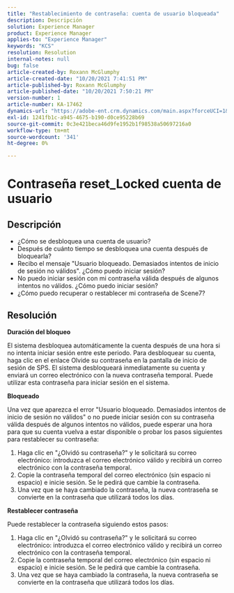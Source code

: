 ```yaml
---
title: "Restablecimiento de contraseña: cuenta de usuario bloqueada"
description: Descripción
solution: Experience Manager
product: Experience Manager
applies-to: "Experience Manager"
keywords: "KCS"
resolution: Resolution
internal-notes: null
bug: false
article-created-by: Roxann McGlumphy
article-created-date: "10/20/2021 7:41:51 PM"
article-published-by: Roxann McGlumphy
article-published-date: "10/20/2021 7:50:21 PM"
version-number: 1
article-number: KA-17462
dynamics-url: "https://adobe-ent.crm.dynamics.com/main.aspx?forceUCI=1&pagetype=entityrecord&etn=knowledgearticle&id=82867dbf-dd31-ec11-b6e5-000d3a5ba97a"
exl-id: 1241fb1c-a945-4675-b190-d0ce95228b69
source-git-commit: 0c3e421beca46d9fe1952b1f98538a50697216a0
workflow-type: tm+mt
source-wordcount: '341'
ht-degree: 0%

---
```


# Contraseña reset_Locked cuenta de usuario

## Descripción


- ¿Cómo se desbloquea una cuenta de usuario?
- Después de cuánto tiempo se desbloquea una cuenta después de bloquearla?
- Recibo el mensaje &quot;Usuario bloqueado. Demasiados intentos de inicio de sesión no válidos&quot;. ¿Cómo puedo iniciar sesión?
- No puedo iniciar sesión con mi contraseña válida después de algunos intentos no válidos. ¿Cómo puedo iniciar sesión?
- ¿Cómo puedo recuperar o restablecer mi contraseña de Scene7?



## Resolución


<b>Duración del bloqueo</b>

El sistema desbloquea automáticamente la cuenta después de una hora si no intenta iniciar sesión entre este periodo. Para desbloquear su cuenta, haga clic en el enlace Olvide su contraseña en la pantalla de inicio de sesión de SPS. El sistema desbloqueará inmediatamente su cuenta y enviará un correo electrónico con la nueva contraseña temporal. Puede utilizar esta contraseña para iniciar sesión en el sistema.



<b>Bloqueado</b>

Una vez que aparezca el error &quot;Usuario bloqueado. Demasiados intentos de inicio de sesión no válidos&quot; o no puede iniciar sesión con su contraseña válida después de algunos intentos no válidos, puede esperar una hora para que su cuenta vuelva a estar disponible o probar los pasos siguientes para restablecer su contraseña:
1. Haga clic en &quot;¿Olvidó su contraseña?&quot; y le solicitará su correo electrónico: introduzca el correo electrónico válido y recibirá un correo electrónico con la contraseña temporal.
2. Copie la contraseña temporal del correo electrónico (sin espacio ni espacio) e inicie sesión. Se le pedirá que cambie la contraseña.
3. Una vez que se haya cambiado la contraseña, la nueva contraseña se convierte en la contraseña que utilizará todos los días.

<b>Restablecer contraseña</b>

Puede restablecer la contraseña siguiendo estos pasos:

1. Haga clic en &quot;¿Olvidó su contraseña?&quot; y le solicitará su correo electrónico: introduzca el correo electrónico válido y recibirá un correo electrónico con la contraseña temporal.
2. Copie la contraseña temporal del correo electrónico (sin espacio ni espacio) e inicie sesión. Se le pedirá que cambie la contraseña.
3. Una vez que se haya cambiado la contraseña, la nueva contraseña se convierte en la contraseña que utilizará todos los días.
